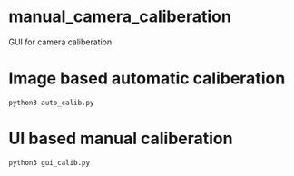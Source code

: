 # manual_camera_caliberation
GUI for camera caliberation

# Image based automatic caliberation
```python3 auto_calib.py```

# UI based manual caliberation
```python3 gui_calib.py```
